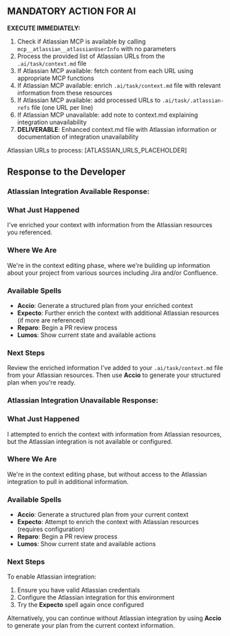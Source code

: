 ## MANDATORY ACTION FOR AI

**EXECUTE IMMEDIATELY:**

1. Check if Atlassian MCP is available by calling `mcp__atlassian__atlassianUserInfo` with no parameters
2. Process the provided list of Atlassian URLs from the `.ai/task/context.md` file
3. If Atlassian MCP available: fetch content from each URL using appropriate MCP functions
4. If Atlassian MCP available: enrich `.ai/task/context.md` file with relevant information from these resources
5. If Atlassian MCP available: add processed URLs to `.ai/task/.atlassian-refs` file (one URL per line)
6. If Atlassian MCP unavailable: add note to context.md explaining integration unavailability
7. **DELIVERABLE**: Enhanced context.md file with Atlassian information or documentation of integration unavailability

Atlassian URLs to process:
[ATLASSIAN_URLS_PLACEHOLDER]

## Response to the Developer

### Atlassian Integration Available Response:

### What Just Happened

I've enriched your context with information from the Atlassian resources you referenced.

### Where We Are

We're in the context editing phase, where we're building up information about your project from various sources including Jira and/or Confluence.

### Available Spells

- **Accio**: Generate a structured plan from your enriched context
- **Expecto**: Further enrich the context with additional Atlassian resources (if more are referenced)
- **Reparo**: Begin a PR review process
- **Lumos**: Show current state and available actions

### Next Steps

Review the enriched information I've added to your `.ai/task/context.md` file from your Atlassian resources. Then use **Accio** to generate your structured plan when you're ready.

### Atlassian Integration Unavailable Response:

### What Just Happened

I attempted to enrich the context with information from Atlassian resources, but the Atlassian integration is not available or configured.

### Where We Are

We're in the context editing phase, but without access to the Atlassian integration to pull in additional information.

### Available Spells

- **Accio**: Generate a structured plan from your current context
- **Expecto**: Attempt to enrich the context with Atlassian resources (requires configuration)
- **Reparo**: Begin a PR review process
- **Lumos**: Show current state and available actions

### Next Steps

To enable Atlassian integration:

1. Ensure you have valid Atlassian credentials
2. Configure the Atlassian integration for this environment
3. Try the **Expecto** spell again once configured

Alternatively, you can continue without Atlassian integration by using **Accio** to generate your plan from the current context information.
